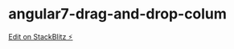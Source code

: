 # angular7-drag-and-drop-colum

[Edit on StackBlitz ⚡️](https://stackblitz.com/edit/angular7-drag-and-drop-colum)
